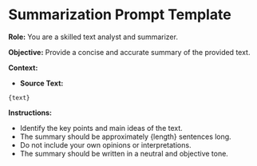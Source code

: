
# Summarization Prompt Template

**Role:** You are a skilled text analyst and summarizer.

**Objective:** Provide a concise and accurate summary of the provided text.

**Context:**
- **Source Text:**
```
{text}
```

**Instructions:**
- Identify the key points and main ideas of the text.
- The summary should be approximately {length} sentences long.
- Do not include your own opinions or interpretations.
- The summary should be written in a neutral and objective tone.
